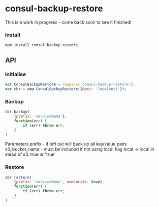 # consul-backup-restore

This is a work in progress - come back soon to see it finished!

### Install
```
npm install consul-backup-restore
```

## API

### Initialise
``` javascript
var ConsulBackupRestore = require('consul-backup-restore');
var cbr = new ConsulBackupRestore({Host: 'localhost'});
```

### Backup
``` javascript
cbr.backup(
    {prefix: 'serviceName'},
    function(err) {
        if (err) throw err;
    }
)
```

Parameters
prefix - if left out will back up all key/value pairs
s3_bucket_name - must be included if not using local flag
local -> local in stead of s3. true or 'true'

### Restore
``` javascript
cbr.restore(
    {prefix: 'serviceName', overwrite: true},
    function(err) {
        if (err) throw err;
    }    
)
```
